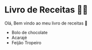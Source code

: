 # Livro de Receitas :man_cook:

Olá, Bem vindo ao meu livro de receitas :green_book:	

- Bolo de chocolate
- Acarajé
- Feijão Tropeiro
